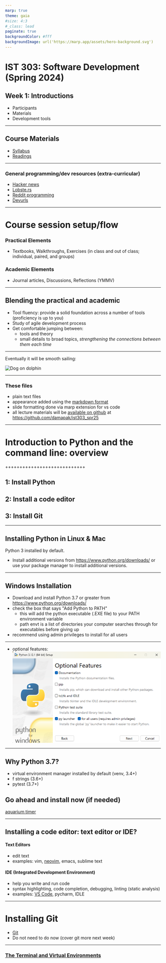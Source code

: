 ```yaml
---
marp: true
theme: gaia
#size: 4:3
#_class: lead
paginate: true
backgroundColor: #fff
backgroundImage: url('https://marp.app/assets/hero-background.svg')
---
```


# IST 303: Software Development (Spring 2024)

## Week 1: Introductions
- Participants
- Materials
- Development tools

---
## Course Materials
- [Syllabus](https://cgu.instructure.com/courses/14195/assignments/syllabus)
- [Readings](https://cgu.instructure.com/courses/14195/pages/resources-and-materials)
---
### General programming/dev resources (extra-curricular)
  - [Hacker news](https://news.ycombinator.com/)
  - [Lobste.rs](https://lobste.rs/)
  - [Reddit programming](https://old.reddit.com/r/programming/)
  - [Devurls](https://devurls.com/)

---
# Course session setup/flow
### Practical Elements
- Textbooks, Walkthroughs, Exercises (in class and out of class; individual, paired, and groups)

### Academic Elements
- Journal articles, Discussions, Reflections (YMMV)

---
## Blending the practical and academic
- Tool fluency: provide a solid foundation across a number of tools (proficiency is up to you)
- Study of agile development process
- Get comfortable jumping between:
  - tools and theory
  - small details to broad topics, *strengthening the connections between them each time*
---
Eventually it will be smooth sailing:

![Dog on dolphin](https://66.media.tumblr.com/4d6a07fb5fd243718b19e0eeef75e9ae/tumblr_nl6uhgOL0j1sezoa7o1_500.gif)

---
### These files
- plain text files
- appearance added using the [markdown format](https://markdownguide.org/cheat-sheet/)
- slide formatting done via marp extension for vs code
- all lecture materials will be [available on github](https://github.com/damapak/ist303_spr25) at https://github.com/damapak/ist303_spr25

---
# Introduction to Python and the command line: overview
++++++++++++++++++++++++++++
## 1: Install Python
## 2: Install a code editor
## 3: Install Git

---
## Installing Python in Linux & Mac
Python 3 installed by default.    
- Install additional versions from https://www.python.org/downloads/ or use your package manager to install additional versions.

---
## Windows Installation
- Download and install Python 3.7 or greater from https://www.python.org/downloads/
- check the box that says "Add Python to PATH" 
  - this will add the python executable (.EXE file) to your PATH environment variable
  - path envt is a list of directories your computer searches through for executables before giving up
- recommend using admin privileges to install for all users
---

- optional features:
  ![Python install](rsc/wk1_inst.png)

---
## Why Python 3.7?
  - virtual environment manager installed by default (venv, 3.4+)
  - f strings (3.6+)
  - pytest (3.7+)


## Go ahead and install now (if needed) 

[aquarium timer](https://timer.onlineclock.net/bg/aquarium/)

---
## Installing a code editor: text editor or IDE?

#### Text Editors
- edit text
- examples: vim, [neovim](https://neovim.io/), emacs, sublime text
#### IDE (Integrated Development Environment)
- help you write and run code
- syntax highlighting, code completion, debugging, linting (static analysis)
- examples: [VS Code](https://code.visualstudio.com/), pycharm, IDLE

---
# Installing Git

- [Git](https://git-scm.com/book/en/v2/Getting-Started-Installing-Git)
- Do not need to do now (cover git more next week)

---
### [The Terminal and Virtual Environments](week01_02_myInstall.md)


